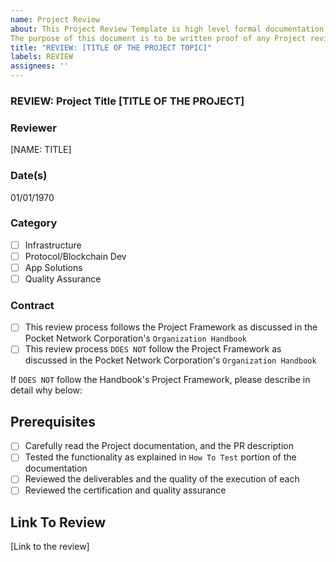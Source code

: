 ```yaml
---
name: Project Review
about: This Project Review Template is high level formal documentation of an Project review made in conjunction with PNI's Development Lifecycle. 
The purpose of this document is to be written proof of any Project review conducted by members of the Pocket Network Corporation for the PNI audit trail.  
title: "REVIEW: [TITLE OF THE PROJECT TOPIC]"
labels: REVIEW
assignees: ''
---
```

### REVIEW: Project Title [TITLE OF THE PROJECT]  
### Reviewer  
[NAME: TITLE]  
### Date(s)  
01/01/1970  
### Category  
- [ ] Infrastructure  
- [ ] Protocol/Blockchain Dev  
- [ ] App Solutions  
- [ ] Quality Assurance  
### Contract  
- [ ] This review process follows the Project Framework as discussed in the Pocket Network Corporation's `Organization Handbook`  
- [ ] This review process `DOES NOT` follow the Project Framework as discussed in the Pocket Network Corporation's `Organization Handbook`
  
If `DOES NOT` follow the Handbook's Project Framework, please describe in detail why below:  
## Prerequisites
- [ ] Carefully read the Project documentation, and the PR description
- [ ] Tested the functionality as explained in `How To Test` portion of the documentation
- [ ] Reviewed the deliverables and the quality of the execution of each
- [ ] Reviewed the certification and quality assurance
## Link To Review
[Link to the review]